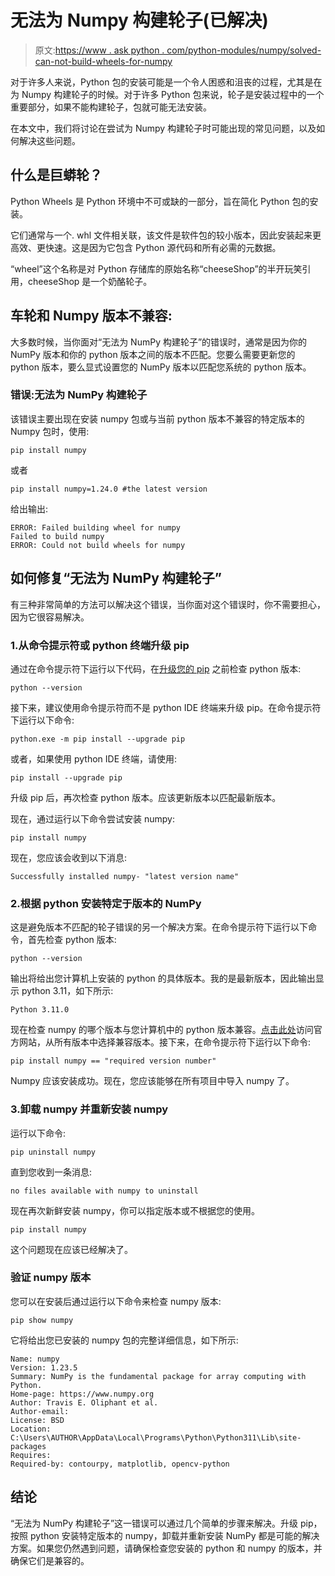 # 无法为 Numpy 构建轮子(已解决)

> 原文:[https://www . ask python . com/python-modules/numpy/solved-can-not-build-wheels-for-numpy](https://www.askpython.com/python-modules/numpy/solved-could-not-build-wheels-for-numpy)

对于许多人来说，Python 包的安装可能是一个令人困惑和沮丧的过程，尤其是在为 Numpy 构建轮子的时候。对于许多 Python 包来说，轮子是安装过程中的一个重要部分，如果不能构建轮子，包就可能无法安装。

在本文中，我们将讨论在尝试为 Numpy 构建轮子时可能出现的常见问题，以及如何解决这些问题。

## 什么是巨蟒轮？

Python Wheels 是 Python 环境中不可或缺的一部分，旨在简化 Python 包的安装。

它们通常与一个. whl 文件相关联，该文件是软件包的较小版本，因此安装起来更高效、更快速。这是因为它包含 Python 源代码和所有必需的元数据。

“wheel”这个名称是对 Python 存储库的原始名称“cheeseShop”的半开玩笑引用，cheeseShop 是一个奶酪轮子。

## 车轮和 Numpy 版本不兼容:

大多数时候，当你面对“无法为 NumPy 构建轮子”的错误时，通常是因为你的 NumPy 版本和你的 python 版本之间的版本不匹配。您要么需要更新您的 python 版本，要么显式设置您的 NumPy 版本以匹配您系统的 python 版本。

### 错误:无法为 NumPy 构建轮子

该错误主要出现在安装 numpy 包或与当前 python 版本不兼容的特定版本的 Numpy 包时，使用:

```
pip install numpy

```

或者

```
pip install numpy=1.24.0 #the latest version

```

给出输出:

```
ERROR: Failed building wheel for numpy
Failed to build numpy
ERROR: Could not build wheels for numpy

```

## 如何修复“无法为 NumPy 构建轮子”

有三种非常简单的方法可以解决这个错误，当你面对这个错误时，你不需要担心，因为它很容易解决。

### 1.从命令提示符或 python 终端升级 pip

通过在命令提示符下运行以下代码，在[升级您的 pip](https://www.askpython.com/python-modules/python-pip) 之前检查 python 版本:

```
python --version

```

接下来，建议使用命令提示符而不是 python IDE 终端来升级 pip。在命令提示符下运行以下命令:

```
python.exe -m pip install --upgrade pip

```

或者，如果使用 python IDE 终端，请使用:

```
pip install --upgrade pip

```

升级 pip 后，再次检查 python 版本。应该更新版本以匹配最新版本。

现在，通过运行以下命令尝试安装 numpy:

```
pip install numpy

```

现在，您应该会收到以下消息:

```
Successfully installed numpy- "latest version name"

```

### 2.根据 python 安装特定于版本的 NumPy

这是避免版本不匹配的轮子错误的另一个解决方案。在命令提示符下运行以下命令，首先检查 python 版本:

```
python --version

```

输出将给出您计算机上安装的 python 的具体版本。我的是最新版本，因此输出显示 python 3.11，如下所示:

```
Python 3.11.0

```

现在检查 numpy 的哪个版本与您计算机中的 python 版本兼容。[点击此处](https://pypi.org/project/numpy/#history)访问官方网站，从所有版本中选择兼容版本。接下来，在命令提示符下运行以下命令:

```
pip install numpy == "required version number"

```

Numpy 应该安装成功。现在，您应该能够在所有项目中导入 numpy 了。

### 3.卸载 numpy 并重新安装 numpy

运行以下命令:

```
pip uninstall numpy

```

直到您收到一条消息:

```
no files available with numpy to uninstall

```

现在再次新鲜安装 numpy，你可以指定版本或不根据您的使用。

```
pip install numpy

```

这个问题现在应该已经解决了。

### 验证 numpy 版本

您可以在安装后通过运行以下命令来检查 numpy 版本:

```
pip show numpy

```

它将给出您已安装的 numpy 包的完整详细信息，如下所示:

```
Name: numpy
Version: 1.23.5
Summary: NumPy is the fundamental package for array computing with Python.
Home-page: https://www.numpy.org
Author: Travis E. Oliphant et al.
Author-email:
License: BSD
Location: C:\Users\AUTHOR\AppData\Local\Programs\Python\Python311\Lib\site-packages
Requires:
Required-by: contourpy, matplotlib, opencv-python

```

## 结论

“无法为 NumPy 构建轮子”这一错误可以通过几个简单的步骤来解决。升级 pip，按照 python 安装特定版本的 numpy，卸载并重新安装 NumPy 都是可能的解决方案。如果您仍然遇到问题，请确保检查您安装的 python 和 numpy 的版本，并确保它们是兼容的。